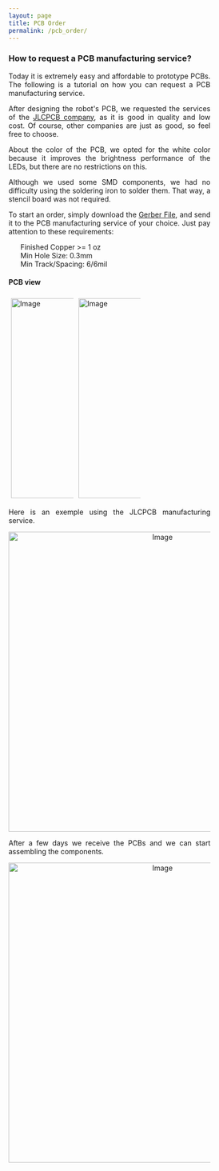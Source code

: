 ```yaml
---
layout: page
title: PCB Order
permalink: /pcb_order/
---
```

<style>
* {
  box-sizing: border-box;
}

.column {
  float: left;
  width: 33.33%;
  padding: 5px;
}

/* Clearfix (clear floats) */
.row::after {
  content: "";
  clear: both;
  display: table;
}
</style>

<h3>How to request a PCB manufacturing service?</h3>

<p align="justify">Today it is extremely easy and affordable to prototype PCBs. The following is a tutorial on how you can request a PCB manufacturing service.</p>

<p align="justify">After designing the robot's PCB, we requested the services of the <a href="https://jlcpcb.com" target="_blank" rel="noopener noreferrer">JLCPCB company</a>, as it is good in quality and low cost. 
  Of course, other companies are just as good, so feel free to choose.</p>
  
<p align="justify">About the color of the PCB, we opted for the white color because it improves the brightness performance of the LEDs, but there are no restrictions on this.</p>
  
<p align="justify">Although we used some SMD components, we had no difficulty using the soldering iron to solder them. That way, a stencil board was not required.</p>

<p align="justify">To start an order, simply download the <a href="https://github.com/verlab/hero_common/blob/nodemcu/hero_resources/schematic/EAGLE/projects/hero_v2.6/board_2022-04-20.zip" target="_blank" rel="noopener noreferrer">Gerber File</a>, and send it to the PCB manufacturing service of your choice. Just pay attention to these requirements:</p>

 <ul class="fa-ul" style="list-style: none;">
  <li> Finished Copper >= 1 oz</li>
  <li> Min Hole Size: 0.3mm</li>
  <li> Min Track/Spacing: 6/6mil</li>
 </ul>
 
 <h4>PCB view</h4>
 <div class="row">
  <div class="column">
    <img src="https://user-images.githubusercontent.com/14208261/167929288-c28a8c2d-f3f0-4023-b38a-1e36fa129a3e.svg" alt="Image" width="400">
  </div>
  <div class="column">
    <img src="https://user-images.githubusercontent.com/14208261/167940870-3abeac49-8621-4768-960b-5b8727596ad0.svg" alt="Image" width="400">
  </div>
</div>

<p align="justify">Here is an exemple using the JLCPCB manufacturing service.</p>

<p align="center"><img src="https://user-images.githubusercontent.com/14208261/167928212-f264abf8-bd7c-41f0-a239-05c4a3284ae5.gif" alt="Image" width="600"></p>


<p align="justify">After a few days we receive the PCBs and we can start assembling the components.</p>
<p align="center"><img src="https://user-images.githubusercontent.com/14208261/167909052-f92410ec-06e9-4d90-a296-35aeae01de86.png" alt="Image" width="600"></p>

